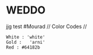 # WEDDO
jjg
test
#Mourad
// Color Codes // 

    White : 'white'
    Gold :   'arni'
    Red : #64182b
     
